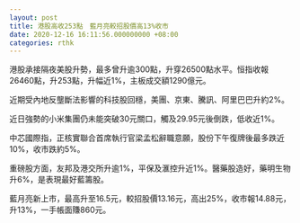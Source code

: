```yaml
---
layout: post
title: 港股高收253點　藍月亮較招股價高13%收市
date: 2020-12-16 16:11:56.000000000 +08:00
categories: rthk
---
```


港股承接隔夜美股升勢，最多曾升逾300點，升穿26500點水平。恒指收報26460點，升253點，升幅近1%，主板成交額1290億元。

近期受內地反壟斷法影響的科技股回穩，美團、京東、騰訊、阿里巴巴升約2%。

近日強勢的小米集團仍未能突破30元關口，觸及29.95元後倒跌，低收近1%。

中芯國際指，正核實聯合首席執行官梁孟松辭職意願，股份下午復牌後最多跌近10%，收市跌約5%。

重磅股方面，友邦及港交所升逾1%，平保及滙控升近1%。醫藥股造好，藥明生物升6%，是表現最好藍籌股。

藍月亮新上市，最高升至16.5元，較招股價13.16元，高出25%，收市報14.88元，升13%，一手帳面賺860元。
